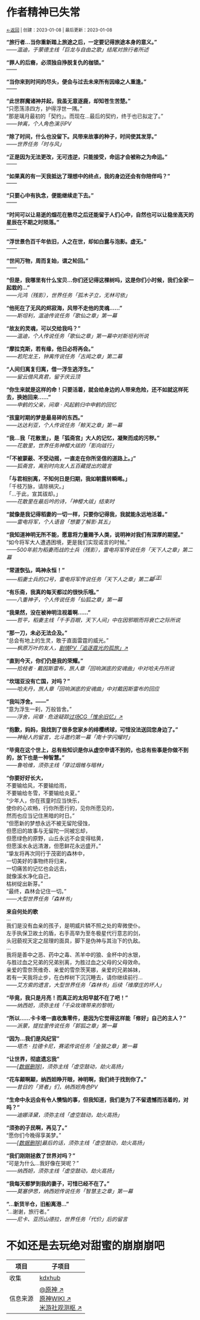 # 作者精神已失常
<small><a href="../">←返回</a> | 创建：2023-01-08 | 最后更新：2023-01-08</small><br>

**“旅行者…当你重新踏上旅途之后，一定要记得旅途本身的意义。”**<br>
*——温迪，于蒙德主线「巨龙与自由之歌」结尾对旅行者所述*<br>

**“罪人的后裔，必须独自挣脱复仇的枷锁。”**<br>
*——*<br>

**“当你来到时间的尽头，便会与过去未来所有因缘之人重逢。”**<br>
*——*<br>

**“此世群魔诸神并起，我虽无意逐鹿，却知苍生苦楚。”**<br>
“只愿荡涤四方，护得浮世一隅。”<br>
“那是璃月最初的「契约」。而现在…最后的契约，终于也已拟定了。”<br>
*——钟离，个人角色演示PV*<br>

**“除了时间，什么也没留下。风带来故事的种子，时间使其发芽。”**<br>
*——世界任务「时与风」*<br>

**“正是因为无法更改，无可违逆，只能接受，命运才会被称之为命运。”**<br>
*——*<br>

**“如果真的有一天我抵达了理想中的终点，我的身边还会有你陪伴吗？”**<br>
*——*<br>

**“只要心中有执念，便能继续走下去。”**<br>
*——*<br>

**“时间可以让易逝的烟花在散尽之后还能留于人们心中，自然也可以让稳坐高天的星辰在不期之时陨落。”**<br>
*——*<br>

**“浮世景色百千年依旧，人之在世，却如白露与泡影。虚无。”**<br>
*——*<br>

**“世间万物，周而复始，谓之轮回。”**<br>
*——*<br>

**“但是，我哪里有什么宝贝…你们还记得这棵树吗，这是你们小时候，我们全家一起栽的…”**<br>
*——元鸿（残影），世界任务「孤木孑立，无林可依」*<br>

**“他死在了无风的烬寂海，风带不走他的灵魂……”**<br>
*——斯坦利，温迪传说任务「歌仙之章」第一幕*<br>

**“故友的灵魂，可以交给我吗？”**<br>
*——温迪，个人传说任务「歌仙之章」第一幕中对斯坦利所说*<br>

**“摩拉克斯，若有缘，他日必将再会。”**<br>
*——若陀龙王，钟离传说任务「古闻之章」第二幕*<br>

**“人间归离复归离，借一浮生逃浮生。”**<br>
*——留云借风真君，留于庆云顶*<br>

**“你生来就是这样的命！只要活着，就会给身边的人带来危险，还不如就这样死去，换她回来……”**<br>
*——申鹤的父亲，间章 · 风起鹤归中申鹤的回忆*<br>

**“孩童时期的梦是最易碎的东西。”**<br>
*——达达利亚，个人传说任务「鲸天之章」第一幕*<br>

**“我…我「花散里」，是「狐斋宫」大人的记忆，凝聚而成的污秽。”**<br>
*——花散里，世界任务神樱大祓的「影向祓行」*<br>

**“「不被蒙蔽、不受动摇，一直走在你所坚信的道路上。」”**<br>
*——狐斋宫，离别时向友人五百藏提出的箴言*<br>

**「与君相别离，不知何日是归期，我如朝露转瞬晞。」**<br>
「千枝万脉，请除祸灾。」<br>
「…于此，宣其祓却。」<br>
*——花散里在最后吟的诗，「神樱大祓」结束时*<br>

**“就像是我记得稻妻的一切一样，只要你记得我，我就能永远地活着。”**<br>
*——雷电将军，个人语音「想要了解影·其五」*<br>

**“我知道神明无所不能，愿意将力量赐予人类，说明神对我们有深厚的期望。”**<br>
“如今将军大人遭遇困境，更是我们实现诺言的时候。”<br>
*——500年前为稻妻而战的士兵（残影），雷电将军传说任务「天下人之章」第二幕*<br>

**“常道恢弘，鸣神永恒！”**<br>
*——稻妻士兵的口号，雷电将军传说任务「天下人之章」第二幕<sup>[[注]](https://kdxhub.github.io/api/alert.htm?text=可考据的提瓦特历史上最早出现时间)</sup>*<br>

**“有乐斋，我真的每天都过的很快乐哦。”**<br>
*——八重神子，个人传说任务「仙狐之章」第一幕*<br>

**“我果然，没在被神明注视着啊……”**<br>
*——哲平，稻妻主线「千手百眼，天下人间」中在因邪眼而将衰亡之际所说*<br>

**“那一刀，未必无法企及。”**<br>
“总会有地上的生灵，敢于直面雷霆的威光。”<br>
*——枫原万叶的友人，[剧情PV「追逐霆光的孤旅」↗](https://www.bilibili.com/video/BV15K4y1M7Xn?t=28.9)*<br>

**“直到今天，你们仍是我的荣耀。”**<br>
*——拾枝者 · 戴因斯雷布，旅人章「回响渊底的安魂曲」中对哈夫丹所说*<br>

**“坎瑞亚没有亡国，对吗？”**<br>
*——哈夫丹，旅人章「回响渊底的安魂曲」中对戴因斯雷布的回应*<br>

**“我叫浮舍。——”**<br>
“意为浮生一刹，万般皆舍。”<br>
*——浮舍，间章 · 危途疑踪[过场CG「惟余旧忆」↗](https://www.bilibili.com/video/BV1mW4y1C7eD?t=215.7)*<br>

**“抱歉，妈妈，我找到了很多您家乡的绯樱绣球，可惜没法送回您身边了。”**<br>
*——神秘人的留言，北斗邀约第一幕「南十字闪耀时」*<br>

**“毕竟在这个世上，总有些知识是你从虚空申请不到的，也总有些事是你做不到的，放下也是一种智慧。”**<br>
*——鲁哈维，须弥主线「穿过烟帷与暗林」*<br>

**“你要好好长大，**<br>
不要输给风，不要输给雨，<br>
不要输给冬雪，不要输给炎夏。”<br>
“少年人，你在孩童时应当快乐，<br>
使你的心欢畅，行你所愿行的，见你所愿见的，<br>
然而也应当记住黑暗的时日。”<br>
“但愿新的梦想永远不被无留陀侵蚀，<br>
但愿旧的故事与无留陀一同被忘却，<br>
但愿绿色的原野，山丘永远不会变得枯黄，<br>
但愿溪水永远清澈，但愿鲜花永远盛开。”<br>
“挚友将再次同行于茂密的森林中，<br>
一切美好的事物终将归来，<br>
一切痛苦的记忆也会远去，<br>
就像溪水净化自己，<br>
枯树绽出新芽。”<br>
“最终，森林会记住一切。”<br>
*——大型世界任务「森林书」*<br>

**来自何处的歌**<br>
…<br>
我们是没有血亲的孩子，是明威片鳞不照之处的卑微使仆。<br>
左手执保卫故土的盾，右手高举为至冬极星代行意志的剑，<br>
头冠藐视天定之屈理的面具，脚下是伪神与其治下的仇敌。<br>
…<br>
我将是善中之恶、药中之毒、羔羊中的狼、金杯中的水银，<br>
与胜过血之兄弟的兄弟别离，为胜过血之父母的父母效命。<br>
亲爱的雪奈茨维奇、亲爱的雪奈茨芙娜，亲爱的兄弟姊妹，<br>
若有一天我将止步，在白桦树下沉沉睡去，请你继续前行…<br>
*——艾方索的遗言，大型世界任务「森林书」后续「维摩庄的坏人」*<br>

**“毕竟，我只是月亮！而真正的太阳早就不在了吧！”**<br>
*——纳西妲，须弥主线「千朵玫瑰带来的黎明」*<br>

**“所以……卡卡塔一直收集零件，是因为它觉得这样能「修好」自己的主人？”**<br>
*——派蒙，提拉里传说任务「郭狐之章」第一幕*<br>

**“因为…我们是风纪官”**<br>
*——塔杰 · 拉德卡尼，赛诺传说任务「金狼之章」第一幕*<br>

**“让世界，彻底遗忘我”**<br>
*——[[数据删除]](https://kdxhub.github.io/api/alert.htm?text=大慈树王)，须弥主线「虚空鼓动，劫火高扬」*<br>

**“花车颠啊颠，纳西妲睁开眼，神明啊，我们终于找到你了。”**<br>
*——昔日的「贤者」们，纳西妲角色PV*<br>

**“生命中永远会有令人懊恼的事，但我知道，我们是为了不留遗憾而活着的，对吗？”**<br>
*——迪娜泽黛，须弥主线「虚空鼓动，劫火高扬」*<br>

**“须弥的子民啊，再见了。”**<br>
“愿你们今晚得享美梦。”<br>
*——[[数据删除]](https://kdxhub.github.io//api/alert.htm?text=大慈树王)最后的话，须弥主线「虚空鼓动，劫火高扬」*<br>

**“我们刚刚拯救了世界对吗？”**<br>
“可是为什么…我好像在哭呢？”<br>
*——纳西妲，须弥主线「虚空鼓动，劫火高扬」*<br>

**“我每天都梦到我的妻子，可惜已经不在了。”**<br>
*——莫塞伊思，纳西妲传说任务「智慧主之章」第一幕*<br>

**“…新货半仓，旧船离港…”**<br>
“…谢谢，旅行者。”<br>
*——尼卡、亚历山德拉，世界任务「代价」后的留言*<br>

# 不如还是去玩绝对甜蜜的崩崩崩吧

| 项目 | 子项目 |
|-|-|
|收集|[kdxhub](https://kdx233.github.io)|
|信息来源|[@原神 ↗](https://space.bilibili.com/401742377)<br>[原神WIKI ↗](https://wiki.biligame.com/ys/)<br>[米游社观测枢 ↗](https://bbs.mihoyo.com/ys/strategy/?bbs_presentation_style=no_header)|